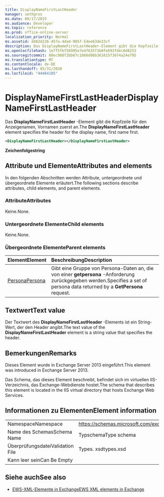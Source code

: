 ```yaml
---
title: DisplayNameFirstLastHeader
manager: sethgros
ms.date: 09/17/2015
ms.audience: Developer
ms.topic: reference
ms.prod: office-online-server
localization_priority: Normal
ms.assetid: d482d226-457a-4dad-985f-54ee63de33cf
description: Das DisplayNameFirstLastHeader-Element gibt die Kopfzeile für den Anzeigenamen, Vornamen zuerst an.
ms.openlocfilehash: 1e7f5fbf56995e7e4f635f1b0fe693fdec8d8253
ms.sourcegitcommit: 88ec988f2bb67c1866d06b361615f3674a24e795
ms.translationtype: MT
ms.contentlocale: de-DE
ms.lasthandoff: 05/31/2020
ms.locfileid: "44464105"
---
```

# <a name="displaynamefirstlastheader"></a><span data-ttu-id="5d135-103">DisplayNameFirstLastHeader</span><span class="sxs-lookup"><span data-stu-id="5d135-103">DisplayNameFirstLastHeader</span></span>

<span data-ttu-id="5d135-104">Das **DisplayNameFirstLastHeader** -Element gibt die Kopfzeile für den Anzeigenamen, Vornamen zuerst an.</span><span class="sxs-lookup"><span data-stu-id="5d135-104">The **DisplayNameFirstLastHeader** element specifies the header for the display name, first name first.</span></span> 
  
```XML
<DisplayNameFirstLastHeader></DisplayNameFirstLastHeader>
```

 <span data-ttu-id="5d135-105">**Zeichenfolge**</span><span class="sxs-lookup"><span data-stu-id="5d135-105">**string**</span></span>
## <a name="attributes-and-elements"></a><span data-ttu-id="5d135-106">Attribute und Elemente</span><span class="sxs-lookup"><span data-stu-id="5d135-106">Attributes and elements</span></span>

<span data-ttu-id="5d135-107">In den folgenden Abschnitten werden Attribute, untergeordnete und übergeordnete Elemente erläutert.</span><span class="sxs-lookup"><span data-stu-id="5d135-107">The following sections describe attributes, child elements, and parent elements.</span></span>
  
### <a name="attributes"></a><span data-ttu-id="5d135-108">Attribute</span><span class="sxs-lookup"><span data-stu-id="5d135-108">Attributes</span></span>

<span data-ttu-id="5d135-109">Keine.</span><span class="sxs-lookup"><span data-stu-id="5d135-109">None.</span></span>
  
### <a name="child-elements"></a><span data-ttu-id="5d135-110">Untergeordnete Elemente</span><span class="sxs-lookup"><span data-stu-id="5d135-110">Child elements</span></span>

<span data-ttu-id="5d135-111">Keine.</span><span class="sxs-lookup"><span data-stu-id="5d135-111">None.</span></span>
  
### <a name="parent-elements"></a><span data-ttu-id="5d135-112">Übergeordnete Elemente</span><span class="sxs-lookup"><span data-stu-id="5d135-112">Parent elements</span></span>

|<span data-ttu-id="5d135-113">**Element**</span><span class="sxs-lookup"><span data-stu-id="5d135-113">**Element**</span></span>|<span data-ttu-id="5d135-114">**Beschreibung**</span><span class="sxs-lookup"><span data-stu-id="5d135-114">**Description**</span></span>|
|:-----|:-----|
|[<span data-ttu-id="5d135-115">Persona</span><span class="sxs-lookup"><span data-stu-id="5d135-115">Persona</span></span>](persona.md) <br/> |<span data-ttu-id="5d135-116">Gibt eine Gruppe von Persona-Daten an, die von einer **getpersona** -Anforderung zurückgegeben werden.</span><span class="sxs-lookup"><span data-stu-id="5d135-116">Specifies a set of persona data returned by a **GetPersona** request.</span></span>  <br/> |
   
## <a name="text-value"></a><span data-ttu-id="5d135-117">Textwert</span><span class="sxs-lookup"><span data-stu-id="5d135-117">Text value</span></span>

<span data-ttu-id="5d135-118">Der Textwert des **DisplayNameFirstLastHeader** -Elements ist ein String-Wert, der den Header angibt.</span><span class="sxs-lookup"><span data-stu-id="5d135-118">The text value of the **DisplayNameFirstLastHeader** element is a string value that specifies the header.</span></span> 
  
## <a name="remarks"></a><span data-ttu-id="5d135-119">Bemerkungen</span><span class="sxs-lookup"><span data-stu-id="5d135-119">Remarks</span></span>

<span data-ttu-id="5d135-120">Dieses Element wurde in Exchange Server 2013 eingeführt.</span><span class="sxs-lookup"><span data-stu-id="5d135-120">This element was introduced in Exchange Server 2013.</span></span>
  
<span data-ttu-id="5d135-121">Das Schema, das dieses Element beschreibt, befindet sich im virtuellen IIS-Verzeichnis, das Exchange-Webdienste hostet.</span><span class="sxs-lookup"><span data-stu-id="5d135-121">The schema that describes this element is located in the IIS virtual directory that hosts Exchange Web Services.</span></span>
  
## <a name="element-information"></a><span data-ttu-id="5d135-122">Informationen zu Elementen</span><span class="sxs-lookup"><span data-stu-id="5d135-122">Element information</span></span>

|||
|:-----|:-----|
|<span data-ttu-id="5d135-123">Namespace</span><span class="sxs-lookup"><span data-stu-id="5d135-123">Namespace</span></span>  <br/> |https://schemas.microsoft.com/exchange/services/2006/types  <br/> |
|<span data-ttu-id="5d135-124">Name des Schemas</span><span class="sxs-lookup"><span data-stu-id="5d135-124">Schema Name</span></span>  <br/> |<span data-ttu-id="5d135-125">Typschema</span><span class="sxs-lookup"><span data-stu-id="5d135-125">Type schema</span></span>  <br/> |
|<span data-ttu-id="5d135-126">Überprüfungsdatei</span><span class="sxs-lookup"><span data-stu-id="5d135-126">Validation File</span></span>  <br/> |<span data-ttu-id="5d135-127">Types. xsd</span><span class="sxs-lookup"><span data-stu-id="5d135-127">types.xsd</span></span>  <br/> |
|<span data-ttu-id="5d135-128">Kann leer sein</span><span class="sxs-lookup"><span data-stu-id="5d135-128">Can Be Empty</span></span>  <br/> ||
   
## <a name="see-also"></a><span data-ttu-id="5d135-129">Siehe auch</span><span class="sxs-lookup"><span data-stu-id="5d135-129">See also</span></span>

- [<span data-ttu-id="5d135-130">EWS-XML-Elemente in Exchange</span><span class="sxs-lookup"><span data-stu-id="5d135-130">EWS XML elements in Exchange</span></span>](ews-xml-elements-in-exchange.md)


